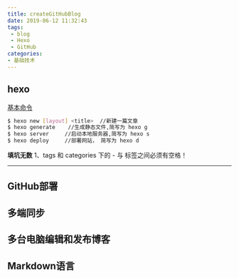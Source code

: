 ```yaml
---
title: createGitHubBlog
date: 2019-06-12 11:32:43
tags: 
 - blog
 - Hexo
 - GitHub
categories:
- 基础技术  
---
```


## hexo 
[基本命令](https://hexo.io/zh-cn/docs/commands)
``` bash
$ hexo new [layout] <title>  //新建一篇文章
$ hexo generate    //生成静态文件,简写为 hexo g
$ hexo server     //启动本地服务器,简写为 hexo s
$ hexo deploy     //部署网站， 简写为 hexo d
```
**填坑无数**
1、tags 和 categories 下的 - 与 标签之间必须有空格！

---
## GitHub部署


## 多端同步
多台电脑编辑和发布博客
---
## Markdown语言